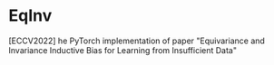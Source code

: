 # EqInv
[ECCV2022] he PyTorch implementation of paper "Equivariance and Invariance Inductive Bias for Learning from Insufficient Data"
